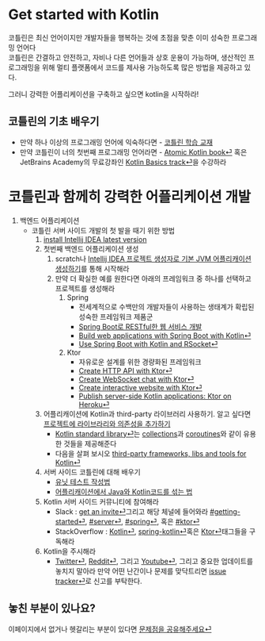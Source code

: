 # Get started with Kotlin
코틀린은 최신 언어이지만 개발자들을 행복하는 것에 초점을 맞춘 이미 성숙한 프로그래밍 언어다\
코틀린은 간결하고 안전하고, 자비나 다른 언어들과 상호 운용이 가능하며, 생산적인 프로그래밍을 위해 멀티 플랫폼에서 코드를 제사용 가능하도록 많은 방법을 제공하고 있다.

그러니 강력한 어플리케이션을 구축하고 싶으면 kotlin을 시작하라!

## 코틀린의 기초 배우기
- 만약 하나 이상의 프로그래밍 언어에 익숙하다면 - [코틀린 학습 교재]()
- 만약 코틀린이 너의 첫번째 프로그래밍 언어라면 - [Atomic Kotlin book⏎](https://www.atomickotlin.com/atomickotlin/) 혹은 JetBrains Academy의 무료강좌인 [Kotlin Basics track⏎](https://hyperskill.org/tracks/18?_gl=1%2ayttt5a%2a_ga%2aMjExMjE2NzMwNC4xNjUwNzk3NTE1%2a_ga_J6T75801PF%2aMTY1MDc5NzUxNC4xLjEuMTY1MDc5OTc1MC4w&_ga=2.213090909.858156114.1650797516-2112167304.1650797515)을 수강하라

# 코틀린과 함께히 강력한 어플리케이션 개발
1. 백엔드 어플리케이션
   - 코틀린 서버 사이드 개발의 첫 발을 때기 위한 방법
     1. [install Intellij IDEA latest version](https://www.jetbrains.com/idea/download/?_gl=1*se7678*_ga*MjExMjE2NzMwNC4xNjUwNzk3NTE1*_ga_J6T75801PF*MTY1MDc5NzUxNC4xLjEuMTY1MDc5OTkyMC4w&_ga=2.44756461.858156114.1650797516-2112167304.1650797515#section=mac)
     2. 첫번째 백엔드 어플리케이션 생성
        1. scratch나 [Intellij IDEA 프로젝트 생성자로 기본 JVM 어플리캐이션 생성하기]()를 통해 시작해라
        2. 만약 더 확실한 예를 원한다면 아래의 프레임워크 중 하나를 선택하고 프로젝트를 생성해라
           1. Spring
              - 전세계적으로 수백만의 개발자들이 사용하는 생태계가 확립된 성숙한 프레임워크 제품군
              - [Spring Boot로 RESTful한 웹 서비스 개발]()
              - [Build web applications with Spring Boot with Kotlin⏎](https://spring.io/guides/tutorials/spring-boot-kotlin/)
              - [Use Spring Boot with Kotlin and RSocket⏎](https://spring.io/guides/tutorials/spring-webflux-kotlin-rsocket/)
           2. Ktor
              - 자유로운 설계를 위한 경량화된 프레임워크
              - [Create HTTP API with Ktor⏎](https://ktor.io/docs/creating-http-apis.html?_gl=1*19jj4e6*_ga*MjExMjE2NzMwNC4xNjUwNzk3NTE1*_ga_J6T75801PF*MTY1MDgzMTIzNC4yLjEuMTY1MDgzMjYwNi4w&_ga=2.213699165.858156114.1650797516-2112167304.1650797515)
              - [Create WebSocket chat with Ktor⏎](https://ktor.io/docs/creating-web-socket-chat.html?_ga=2.221045073.858156114.1650797516-2112167304.1650797515&_gl=1*128m5f3*_ga*MjExMjE2NzMwNC4xNjUwNzk3NTE1*_ga_J6T75801PF*MTY1MDgzMTIzNC4yLjEuMTY1MDgzMjc3NS4w)
              - [Create interactive website with Ktor⏎](https://ktor.io/docs/creating-interactive-website.html?_gl=1*gx7mhn*_ga*MjExMjE2NzMwNC4xNjUwNzk3NTE1*_ga_J6T75801PF*MTY1MDgzMTIzNC4yLjEuMTY1MDgzMjg5Mi4w&_ga=2.247710158.858156114.1650797516-2112167304.1650797515)
              - [Publish server-side Kotlin applications: Ktor on Heroku⏎](https://ktor.io/docs/heroku.html?_gl=1*s7j8pa*_ga*MjExMjE2NzMwNC4xNjUwNzk3NTE1*_ga_J6T75801PF*MTY1MDgzMTIzNC4yLjEuMTY1MDgzMjgzOS4w&_ga=2.247710158.858156114.1650797516-2112167304.1650797515)
     3. 어플리캐이션에 Kotlin과 third-party 라이브러리 사용하기. 알고 싶다면 [프로젝트에 라이브라리와 의존성을 추가하기]()
        - [Kotlin standard library⏎](https://kotlinlang.org/api/latest/jvm/stdlib/)는 [collections]()과 [coroutines]()와 같이 유용한 것들을 제공해준다
        - 다음을 살펴 보시오 [third-party frameworks, libs and tools for Kotlin⏎](https://blog.jetbrains.com/kotlin/2020/11/server-side-development-with-kotlin-frameworks-and-libraries/?_gl=1*msgbbl*_ga*MjExMjE2NzMwNC4xNjUwNzk3NTE1*_ga_J6T75801PF*MTY1MDgzMTIzNC4yLjEuMTY1MDgzMzI2Ni4w&_ga=2.150775551.858156114.1650797516-2112167304.1650797515)
     4. 서버 사이드 코틀린에 대해 배우기
        - [유닛 테스트 작성법]()
        - [어플리캐이션에서 Java와 Kotlin코드를 섞는 법]()
     5. Kotlin 서버 사이드 커뮤니티에 참여해라
        - Slack : [get an invite⏎](https://surveys.jetbrains.com/s3/kotlin-slack-sign-up?_gl=1*obld1x*_ga*MjExMjE2NzMwNC4xNjUwNzk3NTE1*_ga_J6T75801PF*MTY1MDgzMTIzNC4yLjEuMTY1MDgzMzM3Ni4w&_ga=2.45974253.858156114.1650797516-2112167304.1650797515)그리고 해당 체널에 들어와라 [#getting-started⏎](https://kotlinlang.slack.com/archives/C0B8MA7FA), [#server⏎](https://kotlinlang.slack.com/archives/C0B8RC352), [#spring⏎](https://kotlinlang.slack.com/archives/C0B8ZTWE4), 혹은 [#ktor⏎](https://kotlinlang.slack.com/archives/C0A974TJ9)
        - StackOverflow : [Kotlin⏎](https://stackoverflow.com/questions/tagged/kotlin), [spring-kotlin⏎](https://stackoverflow.com/questions/tagged/spring-kotlin)혹은 [Ktor⏎](https://stackoverflow.com/questions/tagged/ktor)태그들을 구독해라
     6. Kotlin을 주시해라
        - [Twitter⏎](https://twitter.com/kotlin), [Reddit⏎](), 그리고 [Youtube⏎](), 그리고 중요한 업데이트를 놓치지 말아라
    만약 어떤 난간이나 문제를 맞닥트리면 [issue tracker⏎](https://youtrack.jetbrains.com/issues/KT?_gl=1*1b3c9tj*_ga*MjExMjE2NzMwNC4xNjUwNzk3NTE1*_ga_J6T75801PF*MTY1MDgzMTIzNC4yLjEuMTY1MDgzNDMzMS4w&_ga=2.141208187.858156114.1650797516-2112167304.1650797515)로 신고를 부탁한다.
## 놓친 부분이 있나요?
이페이지에서 없거나 헷갈리는 부분이 있다면 [문제점을 공유해주세요⏎](https://surveys.hotjar.com/d82e82b0-00d9-44a7-b793-0611bf6189df)
